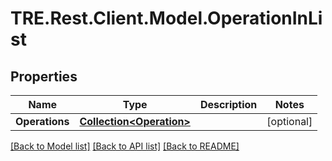 # TRE.Rest.Client.Model.OperationInList

## Properties

Name | Type | Description | Notes
------------ | ------------- | ------------- | -------------
**Operations** | [**Collection&lt;Operation&gt;**](Operation.md) |  | [optional] 

[[Back to Model list]](../README.md#documentation-for-models) [[Back to API list]](../README.md#documentation-for-api-endpoints) [[Back to README]](../README.md)

